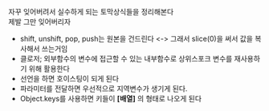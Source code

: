 자꾸 잊어버려서 실수하게 되는 토막상식들을 정리해본다 <br>
제발 그만 잊어버리자

- shift, unshift, pop, push는 원본을 건드린다 <-> 그래서 slice(0)을 써서 값을 복사해서 쓰는거임
- 클로저; 외부함수의 변수에 접근할 수 있는 내부함수로 상위스포크 변수를 재사용하기 위해 활용한다
- 선언을 하면 호이스팅이 되게 된다
- 파라미터를 전달하면 우선적으로 지역변수가 생기게 된다.
- Object.keys를 사용하면 키들이 **[배열]** 의 형태로 나오게 된다
